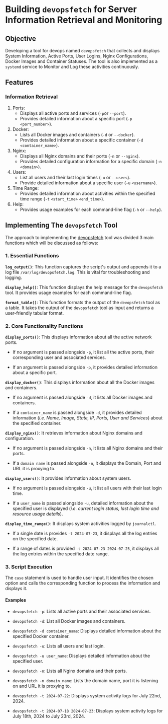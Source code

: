 # Building `devopsfetch` for Server Information Retrieval and Monitoring

## Objective
 Developing a tool for devops named `devopsfetch` that collects and displays System Information, Active Ports, User Logins, Nginx Configurations, Docker Images and Container Statuses. The tool is also implemented as a `systemd` service to Monitor and Log these activities continuously.

## Features
### Information Retrieval
1. Ports:
   - Displays all active ports and services (`-p`or `--port`).
   - Provides detailed information about a specific port (`-p` `<port_number>`).
2. Docker:
   - Lists all Docker images and containers (`-d` or `--docker`).
   - Provides detailed information about a specific container (`-d` `<container_name>`).
3. Nginx:
   - Displays all Nginx domains and their ports (`-n` or `--nginx`).
   - Provides detailed configuration information for a specific domain (`-n` `<domain>`).
4. Users:
   - List all users and their last login times (`-u` or `--users`).
   - Provide detailed information about a specific user (`-u` `<username>`).
5. Time Range:
   - Provides detailed information about activities within the specified time range (`-t` `<start_time>` `<end_time>`).
6. Help:
   - Provides usage examples for each command-line flag (`-h` or `--help`).

## Implementing The `devopsfetch` Tool
The approach to implementing the [devopsfetch](devopsfetch) tool was divided 3 main functions which will be discussed as follows:

### 1. Essential Functions

**`log_output()`**: This function captures the script's output and appends it to a log file `/var/log/devopsfetch.log`. This is vital for troubleshooting and logging.

**`display_help()`**: This function displays the help message for the `devopsfetch` tool. It provides usage examples for each command-line flag.

**`format_table()`**: This function formats the output of the `devopsfetch` tool as a table. It takes the output of the `devopsfetch` tool as input and returns a user-friendly tabular format.

### 2. Core Functionality Functions

**`display_ports()`**: This displays information about all the active network ports.
- If no argument is passed alongside `-p`, it list all the active ports, their corresponding user and associated services.

- If an argument is passed alongside `-p`, it provides detailed information about a specific port.

**`display_docker()`**: This displays information about all the Docker images and containers.
- If no argument is passed alongside `-d`, it lists all Docker images and containers.

- If a `container_name` is passed alongside `-d`, it provides detailed information (_i.e. Name, Image, State, IP, Ports, User and Services_) about the specified container.

**`display_nginx()`**: It retrieves information about Nginx domains and configuration.
- If no argument is passed alongside `-n`, it lists all Nginx domains and their ports.

- If a `domain name` is passed alongside `-n`, it displays the Domain, Port and URL it is proxying to.

**`display_users()`**: It provides information about system users.
- If no argument is passed alongside `-u`, it list all users with their last login time.

- If a `user_name` is passed alongside `-u`, detailed information about the specified user is displayed (_i.e. current login status, last login time and resource usage details_).

**`display_time_range()`**: It displays system activities logged by `journalctl`.
- If a single date is provides `-t 2024-07-23`, it displays all the log entries on the specified date.

- If a range of dates is provided `-t 2024-07-23 2024-07-25`, it displays all the log entries within the specified date range.

### 3. Script Execution
The `case` statement is used to handle user input. It identifies the chosen option and calls the corresponding function to process the information and displays it.

#### Examples
- `devopsfetch -p`: Lists all active ports and their associated services.

- `devopsfetch -d`: List all Docker images and containers.

- `devopsfetch -d container_name`: Displays detailed information about the specified Docker container.
- `devopsfetch -u`: Lists all users and last login.

- `devopsfetch -u user_name`: Displays detailed information about the specified user.

- `devopsfetch -n`: Lists all Nginx domains and their ports.

- `devopsfetch -n domain_name`: Lists the domain name, port it is listening on and URL it is proxying to.

- `devopsfetch -t 2024-07-22`: Displays system activity logs for July 22nd, 2024.

- `devopsfetch -t 2024-07-18 2024-07-23`: Displays system activity logs for July 18th, 2024 to July 23rd, 2024.